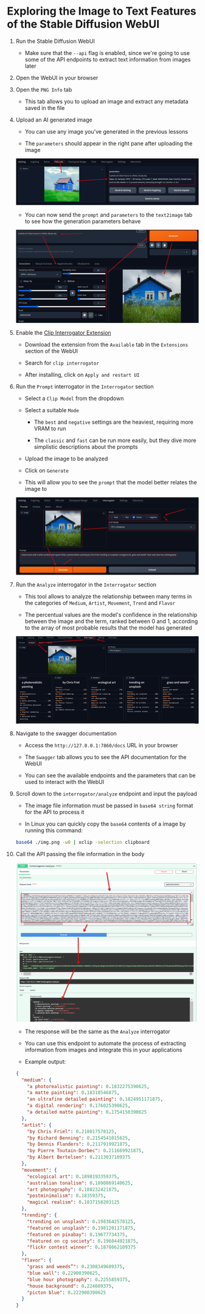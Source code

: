 # Exploring the Image to Text Features of the Stable Diffusion WebUI

1. Run the Stable Diffusion WebUI

   - Make sure that the `--api` flag is enabled, since we're going to use some of the API endpoints to extract text information from images later

2. Open the WebUI in your browser

3. Open the `PNG Info` tab

   - This tab allows you to upload an image and extract any metadata saved in the file

4. Upload an AI generated image

   - You can use any image you've generated in the previous lessons

   - The `parameters` should appear in the right pane after uploading the image

   ![PNG Info](../images/png-info.png)

   - You can now send the `prompt` and `parameters` to the `text2image` tab to see how the generation parameters behave

   ![Image generated](../images/img-generation.png)

5. Enable the [Clip Interrogator Extension](https://github.com/pharmapsychotic/clip-interrogator-ext)

   - Download the extension from the `Available` tab in the `Extensions` section of the WebUI

   - Search for `clip interrogator`

   - After installing, click on `Apply and restart UI`

6. Run the `Prompt` interrogator in the `Interrogator` section

   - Select a `Clip Model` from the dropdown

   - Select a suitable `Mode`

     - The `best` and `negative` settings are the heaviest, requiring more VRAM to run

     - The `classic` and `fast` can be run more easily, but they dive more simplistic descriptions about the prompts

   - Upload the image to be analyzed

   - Click on `Generate`

   - This will allow you to see the `prompt` that the model better relates the image to

   ![Clip Interrogator](../images/clip-interrogator.png)

7. Run the `Analyze` interrogator in the `Interrogator` section

   - This tool allows to analyze the relationship between many terms in the categories of `Medium`, `Artist`, `Movement`, `Trend` and `Flavor`

   - The percentual values are the model's confidence in the relationship between the image and the term, ranked between 0 and 1, according to the array of most probable results that the model has generated

   ![Analyze](../images/analyze.png)

8. Navigate to the swagger documentation

   - Access the `http://127.0.0.1:7860/docs` URL in your browser

   - The `Swagger` tab allows you to see the API documentation for the WebUI

   - You can see the available endpoints and the parameters that can be used to interact with the WebUI

9. Scroll down to the `interrogator/analyze` endpoint and input the payload

   - The image file information must be passed in `base64 string` format for the API to process it

   - In Linux you can quickly copy the `base64` contents of a image by running this command:

   ```bash
   base64 ./img.png -w0 | xclip -selection clipboard
   ```

10. Call the API passing the file information in the body

    ![Interrogator API](../images/interrogator-api.png)

    - The response will be the same as the `Analyze` interrogator

    - You can use this endpoint to automate the process of extracting information from images and integrate this in your applications

    - Example output:

    ```json
    {
      "medium": {
        "a photorealistic painting": 0.1832275390625,
        "a matte painting": 0.18310546875,
        "an ultrafine detailed painting": 0.1824951171875,
        "a digital rendering": 0.176025390625,
        "a detailed matte painting": 0.1754150390625
      },
      "artist": {
        "by Chris Friel": 0.218017578125,
        "by Richard Benning": 0.2154541015625,
        "by Dennis Flanders": 0.2117919921875,
        "by Pierre Toutain-Dorbec": 0.211669921875,
        "by Albert Bertelsen": 0.2113037109375
      },
      "movement": {
        "ecological art": 0.1898193359375,
        "australian tonalism": 0.1890869140625,
        "art photography": 0.188232421875,
        "postminimalism": 0.18359375,
        "magical realism": 0.1837158203125
      },
      "trending": {
        "trending on unsplash": 0.1983642578125,
        "featured on unsplash": 0.1981201171875,
        "featured on pixabay": 0.19677734375,
        "featured on cg society": 0.196044921875,
        "flickr contest winner": 0.1878662109375
      },
      "flavor": {
        "grass and weeds”": 0.2308349609375,
        "blue wall": 0.22900390625,
        "blue hour photography": 0.2255859375,
        "house background": 0.224609375,
        "picton blue": 0.222900390625
      }
    }
    ```
